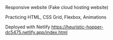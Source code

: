 Responsive website
(Fake cloud hosting website) 

Practicing HTML, CSS Grid, Flexbox, Animations 

Deployed with Netlify https://heuristic-hopper-dc5475.netlify.app/index.html
